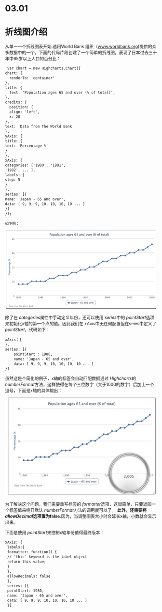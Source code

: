 03.01
=========================
折线图介绍
===============================
 
   从单一一个折线图表开始.选用World Bank
   组织（www.worldbank.org)提供的众多数据中的一个。下面的代码片段创建了一个简单的折线图，表现了日本过去三十年中65岁以上人口的百分比：

     var chart = new Highcharts.Chart({
    chart: {    
      renderTo: 'container'    
    },    
    title: {    
      text: 'Population ages 65 and over (% of total)',    
    },    
    credits: {    
      position: {    
      align: 'left',    
      x: 20    
    },    
    text: 'Data from The World Bank'    
    },    
    yAxis: {    
    title: {    
    text: 'Percentage %'    
    }    
    },    
    xAxis: {    
    categories: ['1980', '1981',    
    '1982', ... ],    
    labels: {    
    step: 5    
    }    
    },    
    series: [{    
    name: 'Japan - 65 and over',    
    data: [ 9, 9, 9, 10, 10, 10, 10 ... ]    
    }]    
    });    
    
    如下图：

 <img src='03_img/03.00-001.png'></img>

除了在 *categories*属性中手动定义年份，还可以使用 *series*中的 *pointStart*选项来初始化x轴的第一个点的值。因此我们在 *xAxis*中无任何配置但在seies中定义了 *pointStart*，代码如下：

    xAxis：{    
    },    
    series: [{
        pointStart : 1980, 
        name: 'Japan - 65 and over',    
        data: [ 9, 9, 9, 10, 10, 10, 10 ... ]
    }]    

虽然这是个简化的例子，x轴的标签会自动匹配数据通过 *Highcharts*的 *numberFormat*方法，这样使得在每个三位数字（大于1000的数字）后加上一个逗号，下面是x轴的具体输出：

<img src='03_img/03.00-002.png'></img>

为了解决这个问题，我们需要重写标签的 *formatter*选项，这很简单，只要返回一个标签值来绕开默认 *numberFormat*方法的调用就可以了。 **此外，还需要将 *allowDecimal*选项置为false**.因为，当调整图表大小时会延长x轴，小数就会显示出来。

下面是使用 *pointStart*来控制x轴年份值得最终版本：

    xAxis: {     
     labels:{     
     formatter: function() {     
     // 'this' keyword is the label object     
     return this.value;     
     }     
     },     
     allowDecimals: false     
     },     
     series: [{     
     pointStart: 1980,     
     name: 'Japan - 65 and over',     
     data: [ 9, 9, 9, 10, 10, 10, 10 ... ]     
     }]     

